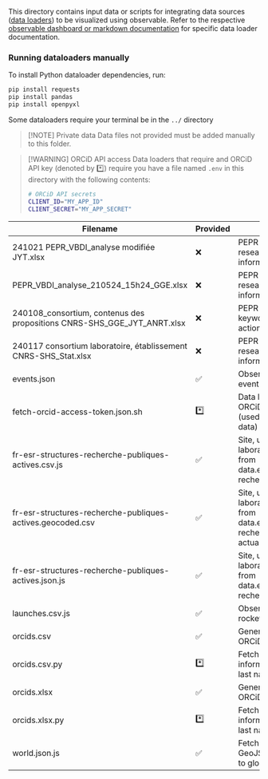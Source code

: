 This directory contains input data or scripts for integrating data sources
([data loaders](https://observablehq.com/framework/data-loaders)) to be visualized using
observable. Refer to the respective [observable dashboard or markdown documentation](../)
for specific data loader documentation.

### Running dataloaders manually
To install Python dataloader dependencies, run:
```bash
pip install requests
pip install pandas
pip install openpyxl
```

Some dataloaders require your terminal be in the `../` directory


> [!NOTE] Private data
> Data files not provided must be added manually to this folder.

> [!WARNING] ORCiD API access
> Data loaders that require and ORCiD API key (denoted by :asterisk:) require you have a
> file named `.env` in this directory with the following contents:
> ```bash
> # ORCiD API secrets
> CLIENT_ID="MY_APP_ID"
> CLIENT_SECRET="MY_APP_SECRET"
> ```


| Filename                                                                | Provided           | Description                                                                                                             |
| ----------------------------------------------------------------------- | ------------------ | ----------------------------------------------------------------------------------------------------------------------- |
| 241021 PEPR_VBDI_analyse modifiée JYT.xlsx                              | :x:                | PEPR Phase 2 project, researcher, site information (latest)                                                             |
| PEPR_VBDI_analyse_210524_15h24_GGE.xlsx                                 | :x:                | PEPR Phase 2 project, researcher, site information                                                                      |
| 240108_consortium, contenus des propositions CNRS-SHS_GGE_JYT_ANRT.xlsx | :x:                | PEPR Phase 1 keywords, project actions, and challenges                                                                  |
| 240117 consortium laboratoire, établissement CNRS-SHS_Stat.xlsx         | :x:                | PEPR Phase 1 project, researcher, site information                                                                      |
| events.json                                                             | :white_check_mark: | Observable example event data                                                                                           |
| fetch-orcid-access-token.json.sh                                        | :asterisk:         | Data loader for creating ORCiD access token (used to retrive ORCiD data)                                                |
| fr-esr-structures-recherche-publiques-actives.csv.js                    | :white_check_mark: | Site, university, and/or laboratory information from data.enseignementsup-recherche.gouv.fr                             |
| fr-esr-structures-recherche-publiques-actives.geocoded.csv              | :white_check_mark: | Site, university, and/or laboratory information from data.enseignementsup-recherche.gouv.fr (not actually a dataloader) |
| fr-esr-structures-recherche-publiques-actives.json.js                   | :white_check_mark: | Site, university, and/or laboratory information from data.enseignementsup-recherche.gouv.fr                             |
| launches.csv.js                                                         | :white_check_mark: | Observable example rocket launch data                                                                                   |
| orcids.csv                                                              | :white_check_mark: | General researcher ORCiD information                                                                                    |
| orcids.csv.py                                                           | :asterisk:         | Fetch researcher ORCiD information by first and last name                                                               |
| orcids.xlsx                                                             | :white_check_mark: | General researcher ORCiD information                                                                                    |
| orcids.xlsx.py                                                          | :asterisk:         | Fetch researcher ORCiD information by first and last name                                                               |
| world.json.js                                                           | :white_check_mark: | Fetch country geometry GeoJSON for projection to globe view                                                             |
